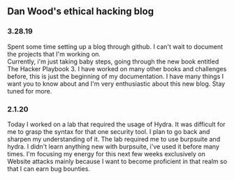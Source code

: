 ## Dan Wood's ethical hacking blog



### 3.28.19

Spent some time setting up a blog through github.   I can't wait to document the projects that I'm working on.  
Currently, i'm just taking baby steps, going through the new book entitled The Hacker Playbook 3.  I have worked on many other books and challenges before, this is just the beginning of my documentation.
I have many things I want you to know about and I'm very enthusiastic about this new blog.  Stay tuned for more.

### 2.1.20

  Today I worked on a lab that required the usage of Hydra.  It was difficult for me to grasp the syntax for that one security tool.  I plan to go back and sharpen my understanding of it.  The lab required me to use burpsuite and hydra. I didn't learn anything new with burpsuite, i've used it before many times. I'm focusing my energy for this next few weeks exclusively on Website attacks mainly because I want to become proficient in that realm so that I can earn bug bounties. 













